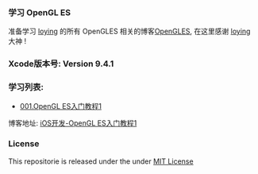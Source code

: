 ### 学习 OpenGL ES

准备学习 [loying](https://github.com/loyinglin) 的所有 OpenGLES 相关的博客[OpenGLES](https://www.jianshu.com/nb/2135411), 在这里感谢 [loying](https://github.com/loyinglin) 大神 !

### Xcode版本号: Version 9.4.1

### 学习列表:

- [001.OpenGL ES入门教程1](https://github.com/liuzhongning/NNLearn_OpenGLES/tree/master/001.OpenGL%20ES入门教程1)

博客地址: [iOS开发-OpenGL ES入门教程1](https://www.jianshu.com/p/750fde1d8b6a)


### License

This repositorie is released under the under [MIT License](https://github.com/liuzhongning/NNLearn_OpenGLES/blob/master/LICENSE)

